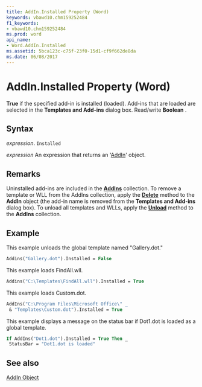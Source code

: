 ```yaml
---
title: AddIn.Installed Property (Word)
keywords: vbawd10.chm159252484
f1_keywords:
- vbawd10.chm159252484
ms.prod: word
api_name:
- Word.AddIn.Installed
ms.assetid: 5bca123c-c75f-23f0-15d1-cf9f662de8da
ms.date: 06/08/2017
---
```



# AddIn.Installed Property (Word)

 **True** if the specified add-in is installed (loaded). Add-ins that are loaded are selected in the **Templates and Add-ins** dialog box. Read/write **Boolean** .


## Syntax

 _expression_. `Installed`

 _expression_ An expression that returns an '[AddIn](Word.AddIn.md)' object.


## Remarks

Uninstalled add-ins are included in the  **[AddIns](Word.addins.md)** collection. To remove a template or WLL from the AddIns collection, apply the **[Delete](Word.AddIn.Delete.md)** method to the **AddIn** object (the add-in name is removed from the **Templates and Add-ins** dialog box). To unload all templates and WLLs, apply the **[Unload](Word.AddIns.Unload.md)** method to the **AddIns** collection.


## Example

This example unloads the global template named "Gallery.dot."


```vb
Addins("Gallery.dot").Installed = False
```

This example loads FindAll.wll.




```vb
Addins("C:\Templates\FindAll.wll").Installed = True
```

This example loads Custom.dot.




```vb
AddIns("C:\Program Files\Microsoft Office\" _ 
 & "Templates\Custom.dot").Installed = True
```

This example displays a message on the status bar if Dot1.dot is loaded as a global template.




```vb
If AddIns("Dot1.dot").Installed = True Then _ 
 StatusBar = "Dot1.dot is loaded"
```


## See also


[AddIn Object](Word.AddIn.md)

